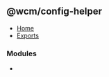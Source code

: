 ## @wcm/config-helper

- [Home](../wiki/Home)
- [Exports](../wiki/Exports)

### Modules

- [<internal>](../wiki/%3Cinternal%3E)
